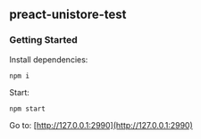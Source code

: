 ## preact-unistore-test

### Getting Started

Install dependencies:

```
npm i
```

Start:

```
npm start
```

Go to: [http://127.0.0.1:2990](http://127.0.0.1:2990)
